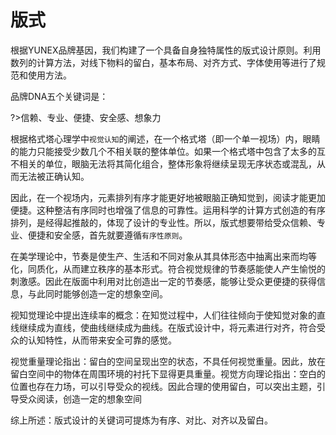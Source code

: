 # 版式

根据YUNEX品牌基因，我们构建了一个具备自身独特属性的版式设计原则。利用数列的计算方法，对线下物料的留白，基本布局、对齐方式、字体使用等进行了规范和使用方法。

品牌DNA五个关键词是：

?>信赖、专业、便捷、安全感、想象力

根据格式塔心理学中`视觉认知`的阐述，在一个格式塔（即一个单一视场）内，眼睛的能力只能接受少数几个不相关联的整体单位。如果一个格式塔中包含了太多的互不相关的单位，眼脑无法将其简化组合，整体形象将继续呈现无序状态或混乱，从而无法被正确认知。

因此，在一个视场内，元素排列有序才能更好地被眼脑正确知觉到，阅读才能更加便捷。这种整洁有序同时也增强了信息的可靠性。运用科学的计算方式创造的有序排列，是经得起推敲的，体现了设计的专业性。所以，版式想要带给受众信赖、专业、便捷和安全感，首先就要遵循`有序性原则`。

在美学理论中，节奏是使生产、生活和不同对象从其具体形态中抽离出来而均等化，同质化，从而建立秩序的基本形式。符合视觉规律的节奏感能使人产生愉悦的刺激感。因此在版面中利用对比创造出一定的节奏感，能够让受众更便捷的获得信息，与此同时能够创造一定的想象空间。

视知觉理论中提出连续率的概念：在知觉过程中，人们往往倾向于使知觉对象的直线继续成为直线，使曲线继续成为曲线。在版式设计中，将元素进行对齐，符合受众的认知特性，从而带来安全可靠的感觉。

视觉重量理论指出：留白的空间呈现出空的状态，不具任何视觉重量。因此，放在留白空间中的物体在周围环境的衬托下显得更具重量。视觉方向理论指出：空白的位置也存在力场，可以引导受众的视线。因此合理的使用留白，可以突出主题，引导受众阅读，创造一定的想象空间

综上所述：版式设计的关键词可提炼为有序、对比、对齐以及留白。

